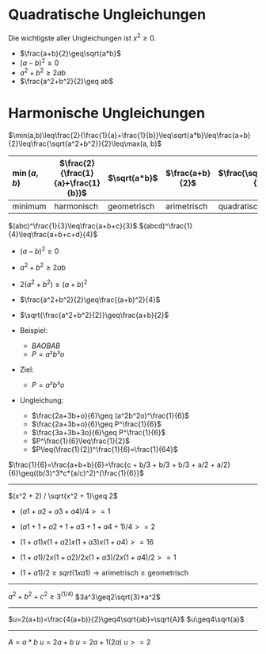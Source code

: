 # Quadratische Ungleichungen

Die wichtigste aller Ungleichungen ist $x^2\geq0$.
- $\frac{a+b}{2}\geq\sqrt{a*b}$
- $(a-b)^2\geq0$
- $a^2+b^2\geq 2ab$
- $\frac{a^2+b^2}{2}\geq ab$

# Harmonische Ungleichungen

$\min(a,b)\leq\frac{2}{\frac{1}{a}+\frac{1}{b}}\leq\sqrt{a*b}\leq\frac{a+b}{2}\leq\frac{\sqrt{a^2+b^2}}{2}\leq\max(a, b)$

|$\min(a,b)$ |$\frac{2}{\frac{1}{a}+\frac{1}{b}}$|$\sqrt{a*b}$|$\frac{a+b}{2}$|$\frac{\sqrt{a^2+b^2}}{2}$|$\max(a, b)$|
|:-|-|-|-|-|-:|
|minimum|harmonisch|geometrisch|arimetrisch|quadratisch|maximum|

$(abc)^\frac{1}{3}\leq\frac{a+b+c}{3}$
$(abcd)^\frac{1}{4}\leq\frac{a+b+c+d}{4}$

- $(a-b)^2\geq0$
- $a^2+b^2\geq2ab$
- $2(a^2+b^2)\geq(a+b)^2$
- $\frac{a^2+b^2}{2}\geq\frac{(a+b)^2}{4}$
- $\sqrt{\frac{a^2+b^2}{2}}\geq\frac{a+b}{2}$

- Beispiel:
	- $BAOBAB$
	- $P = a²b³o$
- Ziel:
	- $P = a²b³o$
- Ungleichung:
	- $\frac{2a+3b+o}{6}\geq (a^2b^2o)^\frac{1}{6}$
	- $\frac{2a+3b+o}{6}\geq P^\frac{1}{6}$
	- $\frac{3a+3b+3o}{6}\geq P^\frac{1}{6}$
	- $P^\frac{1}{6}\leq\frac{1}{2}$
	- $P\leq(\frac{1}{2})^\frac{1}{6}=\frac{1}{64}$

$\frac{1}{6}=\frac{a+b+b}{6}=\frac{c + b/3 + b/3 + b/3 + a/2 + a/2}{6}\geq((b/3)^3*c*(a/c)^2)^{\frac{1}{6}}$
- - -
$(x^2 + 2) / \sqrt{x^2 + 1}\geq 2$

- $(a1 + a2 + a3+ a4) / 4 >= 1$
- $(a1 + 1 + a2 + 1 + a3 + 1 + a4 + 1) / 4 >= 2$

- $(1 + a1) x (1 + a2) x (1 + a3) x (1 + a4) >= 16$
- $(1 + a1) / 2 x (1 + a2) / 2 x (1 + a3) / 2 x (1 + a4) / 2 >= 1$
- $(1 + a1) / 2\geq sqrt(1 x a1)\to\text{arimetrisch}\geq\text{geometrisch}$
- - -
$a^2+b^2+c^2\geq3^{(1/4)}$
$3a^3\geq2\sqrt{3}*a^2$
- - -
$u=2(a+b)=\frac{4(a+b)}{2}\geq4\sqrt{ab}=\sqrt{A}$
$u\geq4\sqrt{a}$
- - -
$A = a*b$
$u = 2a + b$
$u = 2a + 1(2a)$
$u >= 2$
